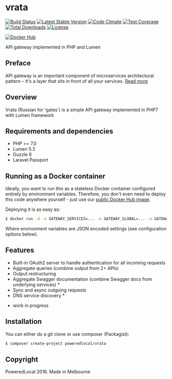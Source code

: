 # vrata
[![Build Status](https://travis-ci.org/PoweredLocal/vrata.svg)](https://travis-ci.org/PoweredLocal/vrata)
[![Latest Stable Version](https://poser.pugx.org/poweredlocal/vrata/v/stable)](https://packagist.org/packages/poweredlocal/vrata)
[![Code Climate](https://codeclimate.com/github/PoweredLocal/vrata/badges/gpa.svg)](https://codeclimate.com/github/PoweredLocal/vrata)
[![Test Coverage](https://codeclimate.com/github/PoweredLocal/vrata/badges/coverage.svg)](https://codeclimate.com/github/PoweredLocal/vrata/coverage)
[![Total Downloads](https://poser.pugx.org/poweredlocal/vrata/downloads)](https://packagist.org/packages/poweredlocal/vrata)
[![License](https://poser.pugx.org/poweredlocal/vrata/license)](https://packagist.org/packages/poweredlocal/vrata)

[![Docker Hub](http://dockeri.co/image/pwred/vrata)](https://hub.docker.com/r/pwred/vrata/)

API gateway implemented in PHP and Lumen

## Preface

API gateway is an important component of microservices architectural pattern – it's a layer that sits in front of all your services. [Read more](http://microservices.io/patterns/apigateway.html)

## Overview

Vrata (Russian for 'gates') is a simple API gateway implemented in PHP7 with Lumen framework

## Requirements and dependencies

- PHP >= 7.0
- Lumen 5.3
- Guzzle 6
- Laravel Passport

## Running as a Docker container

Ideally, you want to run this as a stateless Docker container configured entirely by environment variables. Therefore, you don't even need to deploy 
this code anywhere yourself - just use our [public Docker Hub image](https://hub.docker.com/r/pwred/vrata).

Deploying it is as easy as:

```bash
$ docker run -d -e GATEWAY_SERVICES=... -e GATEWAY_GLOBAL=... -e GATEWAY_ROUTES=... pwred/vrata
```

Where environment variables are JSON encoded settings (see configuration options below).

## Features

- Built-in OAuth2 server to handle authentication for all incoming requests
- Aggregate queries (combine output from 2+ APIs)
- Output restructuring 
- Aggregate Swagger documentation (combine Swagger docs from underlying services) *
- Sync and async outgoing requests 
- DNS service discovery *

* work in progress

## Installation

You can either do a git clone or use composer (Packagist):

```bash
$ composer create-project poweredlocal/vrata
```

## Copyright

PoweredLocal 2016. Made in Melbourne
